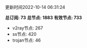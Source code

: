 更新时间2022-10-14 06:31:24

**总订阅: 73**
**总节点: 1883**
**有效节点: 733**
- v2ray节点: 267
- ss节点: 420
- trojan节点: 46

